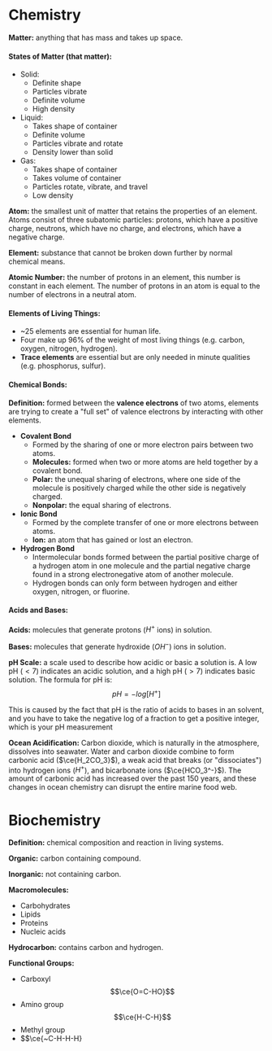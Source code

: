 # Chemistry
**Matter:** anything that has mass and takes up space.

#### States of Matter (that matter):
* Solid:
	* Definite shape
	* Particles vibrate
	* Definite volume
	* High density
* Liquid:
	* Takes shape of container
	* Definite volume
	* Particles vibrate and rotate
	* Density lower than solid
* Gas:
	* Takes shape of container
	* Takes volume of container
	* Particles rotate, vibrate, and travel
	* Low density


**Atom:** the smallest unit of matter that retains the properties of an element. Atoms consist of three subatomic particles: protons, which have a positive charge, neutrons, which have no charge, and electrons, which have a negative charge.

**Element:** substance that cannot be broken down further by normal chemical means.

**Atomic Number:** the number of protons in an element, this number is constant in each element. The number of protons in an atom is equal to the number of electrons in a neutral atom.

#### Elements of Living Things:
* ~25 elements are essential for human life.
* Four make up 96% of the weight of most living things (e.g. carbon, oxygen, nitrogen, hydrogen).
* **Trace elements** are essential but are only needed in minute qualities (e.g. phosphorus, sulfur).

#### Chemical Bonds:
**Definition:** formed between the **valence electrons** of two atoms, elements are trying to create a "full set" of valence electrons by interacting with other elements.
* **Covalent Bond**
	* Formed by the sharing of one or more electron pairs between two atoms.
	* **Molecules:** formed when two or more atoms are held together by a covalent bond.
	* **Polar:** the unequal sharing of electrons, where one side of the molecule is positively charged while the other side is negatively charged.
	* **Nonpolar:** the equal sharing of electrons.
* **Ionic Bond**
	* Formed by the complete transfer of one or more electrons between atoms.
	* **Ion:** an atom that has gained or lost an electron.
* **Hydrogen Bond**
	* Intermolecular bonds formed between the partial positive charge of a hydrogen atom in one molecule and the partial negative charge found in a strong electronegative atom of another molecule.
	* Hydrogen bonds can only form between hydrogen and either oxygen, nitrogen, or fluorine.

#### Acids and Bases:
**Acids:** molecules that generate protons ($H^+$ ions) in solution.

**Bases:** molecules that generate hydroxide ($OH^-$) ions in solution.

**pH Scale:** a scale used to describe how acidic or basic a solution is. A low pH ($<7$) indicates an acidic solution, and a high pH ($>7$) indicates basic solution. The formula for pH is: $$pH=-log[H^+]$$

This is caused by the fact that pH is the ratio of acids to bases in an solvent, and you have to take the negative log of a fraction to get a positive integer, which is your pH measurement

**Ocean Acidification:** Carbon dioxide, which is naturally in the atmosphere, dissolves into seawater. Water and carbon dioxide combine to form carbonic acid ($\ce{H_2CO_3}$), a weak acid that breaks (or "dissociates") into hydrogen ions ($H^+$), and bicarbonate ions ($\ce{HCO_3^-}$). The amount of carbonic acid has increased over the past 150 years, and these changes in ocean chemistry can disrupt the entire marine food web.

# Biochemistry

**Definition:** chemical composition and reaction in living systems.

**Organic:** carbon containing compound.

**Inorganic:** not containing carbon.

**Macromolecules:**
* Carbohydrates
* Lipids
* Proteins
* Nucleic acids

**Hydrocarbon:** contains carbon and hydrogen.

**Functional Groups:**
* Carboxyl
$$\ce{O=C-HO}$$
* Amino group
$$\ce{H-C-H}$$
* Methyl group
* $$\ce{~C-H-H-H}



